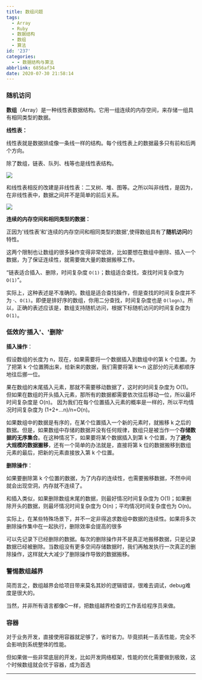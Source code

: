 ```yaml
---
title: 数组问题
tags:
  - Array
  - Ruby
  - 数据结构
  - 数组
  - 算法
id: '237'
categories:
  - - 数据结构与算法
abbrlink: 6856af34
date: 2020-07-30 21:58:14
---
```


### 随机访问

**数组**（Array）是一种线性表数据结构。它用一组连续的内存空间，来存储一组具有相同类型的数据。

**线性表：**

线性表就是数据排成像一条线一样的结构。每个线性表上的数据最多只有前和后两个方向。

除了数组，链表、队列、栈等也是线性表结构。

![](http://img.varsion.cn/blog-img/2020/07/image-5.png)

和线性表相反的改建是非线性表：二叉树、堆、图等。之所以叫非线性，是因为，在非线性表中，数据之间并不是简单的前后关系。

![](http://img.varsion.cn/blog-img/2020/07/image-6.png)

**连续的内存空间和相同类型的数据：**

正因为'线性表’和'连续的内存空间和相同类型的数据',使得数组具有了**随机访问**的特性。

这两个限制也让数组的很多操作变得非常低效，比如要想在数组中删除、插入一个数据，为了保证连续性，就需要做大量的数据搬移工作。

“链表适合插入、删除，时间复杂度 `O(1)`；数组适合查找，查找时间复杂度为 `O(1)`”。

实际上，这种表述是不准确的。数组是适合查找操作，但是查找的时间复杂度并不为 ·、`O(1)`。即便是排好序的数组，你用二分查找，时间复杂度也是 `O(logn)`。所以，正确的表述应该是，数组支持随机访问，根据下标随机访问的时间复杂度为 `O(1)`。

### 低效的'插入'、'删除'

**插入操作**：

假设数组的长度为 n，现在，如果需要将一个数据插入到数组中的第 k 个位置。为了把第 k 个位置腾出来，给新来的数据，我们需要将第 k～n 这部分的元素都顺序地往后挪一位。

果在数组的末尾插入元素，那就不需要移动数据了，这时的时间复杂度为 O(1)。但如果在数组的开头插入元素，那所有的数据都需要依次往后移动一位，所以最坏时间复杂度是 O(n)。 因为我们在每个位置插入元素的概率是一样的，所以平均情况时间复杂度为 (1+2+…n)/n=O(n)。

如果数组中的数据是有序的，在某个位置插入一个新的元素时，就搬移 k 之后的数据。但是，如果数组中存储的数据并没有任何规律，数组只是被当作一个**存储数据的无序集合**。在这种情况下，如果要将某个数据插入到第 k 个位置，为了**避免大规模的数据搬移**，还有一个简单的办法就是，直接将第 k 位的数据搬移到数组元素的最后，把新的元素直接放入第 k 个位置。

**删除操作**：

如果要删除第 k 个位置的数据，为了内存的连续性，也需要搬移数据，不然中间就会出现空洞，内存就不连续了。

和插入类似，如果删除数组末尾的数据，则最好情况时间复杂度为 O(1)；如果删除开头的数据，则最坏情况时间复杂度为 O(n)；平均情况时间复杂度也为 O(n)。

实际上，在某些特殊场景下，并不一定非得追求数组中数据的连续性。如果将多次删除操作集中在一起执行，删除效率会提高的很多

可以先记录下已经删除的数据。每次的删除操作并不是真正地搬移数据，只是记录数据已经被删除。当数组没有更多空间存储数据时，我们再触发执行一次真正的删除操作，这样就大大减少了删除操作导致的数据搬移。

### 警惕数组越界

简而言之，数组越界会给项目带来莫名其妙的逻辑错误，很难去调试，debug难度是很大的。

当然，并非所有语言都像C一样，把数组越界检查的工作丢给程序员来做。

### 容器

对于业务开发，直接使用容器就足够了，省时省力。毕竟损耗一丢丢性能，完全不会影响到系统整体的性能。

但如果做一些非常底层的开发，比如开发网络框架，性能的优化需要做到极致，这个时候数组就会优于容器，成为首选

* * *